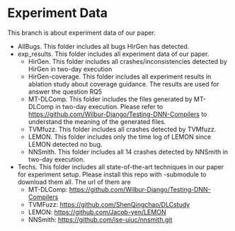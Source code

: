 # Experiment Data

This branch is about experiment data of our paper.
+ AllBugs. This folder includes all bugs HirGen has detected. 
+ exp_results. This folder includes all experiment data of our paper.
    + HirGen. This folder includes all crashes/inconsistencies detected by HirGen in two-day execution
    + HirGen-coverage. This folder includes all experiment results in ablation study about coverage guidance. The results are used for answer the question RQ5
    + MT-DLComp. This folder includes the files generated by MT-DLComp in two-day execution. Please refer to https://github.com/Wilbur-Django/Testing-DNN-Compilers to understand the meaning of the generated files.
    + TVMfuzz. This folder includes all crashes detected by TVMfuzz.
    + LEMON. This folder includes only the time log of LEMON since LEMON detected no bug.
    + NNSmith. This folder includes all 14 crashes detected by NNSmith in two-day execution.
+ Techs. This folder includes all state-of-the-art techniques in our paper for experiment setup. Please install this repo with -submodule to download them all. The url of them are
    + MT-DLComp: https://github.com/Wilbur-Django/Testing-DNN-Compilers
    + TVMFuzz: https://github.com/ShenQingchao/DLCstudy
    + LEMON: https://github.com/Jacob-yen/LEMON
    + NNSmith: https://github.com/ise-uiuc/nnsmith.git
